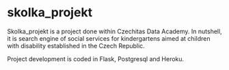 # skolka_projekt

Skolka_projekt is a project done within Czechitas Data Academy. In nutshell, it is search engine of social services for 
kindergartens aimed at children with disability established in the Czech Republic.

Project development is coded in Flask, Postgresql and Heroku.
